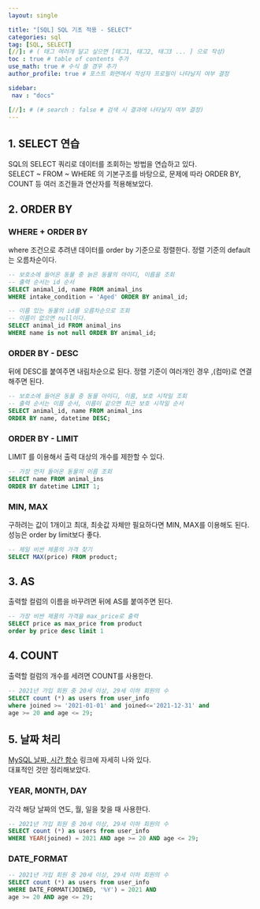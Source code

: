 ```yaml
---
layout: single

title: "[SQL] SQL 기초 적용 - SELECT"
categories: sql
tag: [SQL, SELECT]
[//]: # ( 태그 여러개 달고 싶으면 [태그1, 태그2, 태그3 ... ] 으로 작성)
toc : true # table of contents 추가
use_math: true # 수식 쓸 경우 추가
author_profile: true # 포스트 화면에서 작성자 프로필이 나타날지 여부 결정

sidebar:
 nav : "docs"

[//]: # (# search : false # 검색 시 결과에 나타날지 여부 결정)
---
```


## 1. SELECT 연습
SQL의 SELECT 쿼리로 데이터를 조회하는 방법을 연습하고 있다.<br/>
SELECT ~ FROM ~ WHERE 의 기본구조를 바탕으로, 문제에 따라 ORDER BY, COUNT 등 여러 조건들과 연산자를 적용해보았다.

## 2. ORDER BY

### WHERE + ORDER BY

where 조건으로 추려낸 데이터를 order by 기준으로 정렬한다.
정렬 기준의 default는 오름차순이다.

``` sql
-- 보호소에 들어온 동물 중 늙은 동물의 아이디, 이름을 조회
-- 출력 순서는 id 순서
SELECT animal_id, name FROM animal_ins
WHERE intake_condition = 'Aged' ORDER BY animal_id;

-- 이름 있는 동물의 id를 오름차순으로 조회
-- 이름이 없으면 null이다.
SELECT animal_id FROM animal_ins
WHERE name is not null ORDER BY animal_id;
```

### ORDER BY - DESC 
뒤에 DESC를 붙여주면 내림차순으로 된다. 정렬 기준이 여러개인 경우 ,(컴마)로 연결해주면 된다.

``` sql
-- 보호소에 들어온 동물 중 동물 아이디, 이름, 보호 시작일 조회
-- 출력 순서는 이름 순서, 이름이 같으면 최근 보호 시작일 순서
SELECT animal_id, name FROM animal_ins
ORDER BY name, datetime DESC;
```

### ORDER BY - LIMIT

LIMIT 를 이용해서 출력 대상의 개수를 제한할 수 있다.

``` sql
-- 가장 먼저 들어온 동물의 이름 조회
SELECT name FROM animal_ins
ORDER BY datetime LIMIT 1;
```

### MIN, MAX

구하려는 값이 1개이고 최대, 최솟값 자체만 필요하다면 MIN, MAX를 이용해도 된다. 성능은 order by limit보다 좋다.

``` sql
-- 제일 비싼 제품의 가격 찾기
SELECT MAX(price) FROM product;
```


## 3. AS

출력할 컬럼의 이름을 바꾸려면 뒤에 AS를 붙여주면 된다.

``` sql
-- 가장 비싼 제품의 가격을 max_price로 출력
SELECT price as max_price from product
order by price desc limit 1
```

## 4. COUNT

출력할 컬럼의 개수를 세려면 COUNT를 사용한다.

``` sql
-- 2021년 가입 회원 중 20세 이상, 29세 이하 회원의 수
SELECT count (*) as users from user_info
where joined >= '2021-01-01' and joined<='2021-12-31' and
age >= 20 and age <= 29;
```

## 5. 날짜 처리

[MySQL 날짜, 시간 함수](https://dev.mysql.com/doc/refman/8.0/en/date-and-time-functions.html) 링크에 자세히 나와 있다.<br/>
대표적인 것만 정리해보았다.

### YEAR, MONTH, DAY

각각 해당 날짜의 연도, 월, 일을 찾을 때 사용한다.

``` sql
-- 2021년 가입 회원 중 20세 이상, 29세 이하 회원의 수
SELECT count (*) as users from user_info
WHERE YEAR(joined) = 2021 AND age >= 20 AND age <= 29;
```

### DATE_FORMAT

``` sql
-- 2021년 가입 회원 중 20세 이상, 29세 이하 회원의 수
SELECT count (*) as users from user_info
WHERE DATE_FORMAT(JOINED, '%Y') = 2021 AND 
age >= 20 AND age <= 29;
```